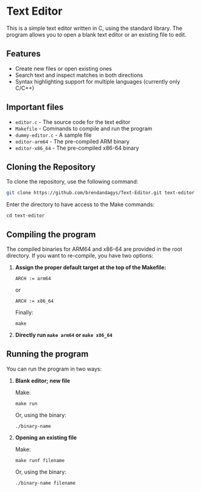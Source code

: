 # Text Editor

This is a simple text editor written in C, using the standard library. The program allows you to open a blank text editor or an existing file to edit.

## Features

- Create new files or open existing ones
- Search text and inspect matches in both directions
- Syntax highlighting support for multiple languages (currently only C/C++)

## Important files

- `editor.c` - The source code for the text editor
- `Makefile` - Commands to compile and run the program
- `dummy-editor.c` - A sample file
- `editor-arm64` - The pre-compiled ARM binary
- `editor-x86_64` - The pre-compiled x86-64 binary

## Cloning the Repository

To clone the repository, use the following command:

```bash
git clone https://github.com/brendandagys/Text-Editor.git text-editor
```

Enter the directory to have access to the Make commands:

```
cd text-editor
```

## Compiling the program

The compiled binaries for ARM64 and x86-64 are provided in the root directory. If you want to re-compile, you have two options:

1.  **Assign the proper default target at the top of the Makefile:**

        ARCH := arm64

    or

        ARCH := x86_64

    Finally:

        make

2.  **Directly run `make arm64` or `make x86_64`**

## Running the program

You can run the program in two ways:

1.  **Blank editor; new file**

    Make:

        make run

    Or, using the binary:

        ./binary-name

2.  **Opening an existing file**

    Make:

        make runf filename

    Or, using the binary:

        ./binary-name filename
